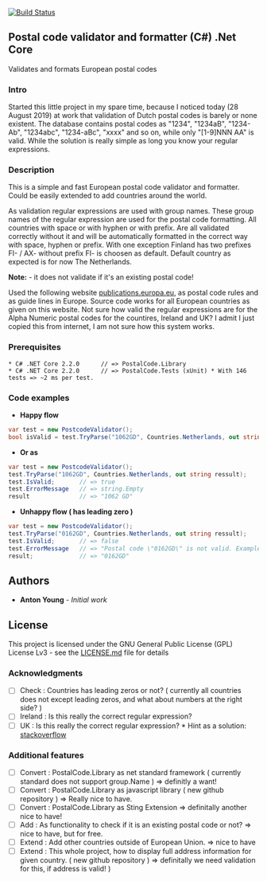 [![Build Status](https://dev.azure.com/antonyoung/PostalCode/_apis/build/status/antonyoung.postalcode?branchName=master)](https://dev.azure.com/antonyoung/PostalCode/_build/latest?definitionId=1&branchName=master)
## Postal code validator and formatter (C#) .Net Core

Validates and formats European postal codes

### Intro

Started this little project in my spare time, because I noticed today (28 August 2019) at work that validation of Dutch postal codes is barely or none existent. 
The database contains postal codes as "1234", "1234aB", "1234-Ab", "1234abc", "1234-aBc", "xxxx" and so on, while only "[1-9]NNN AA" is valid. 
While the solution is really simple as long you know your regular expressions. 

### Description

This is a simple and fast European postal code validator and formatter. 
Could be easily extended to add countries around the world.

As validation regular expressions are used with group names. 
These group names of the regular expression are used for the postal code formatting. 
All countries with space or with hyphen or with prefix.
Are all validated correctly without it and will be automatically formatted in the correct way with space, hyphen or prefix. 
With one exception Finland has two prefixes FI- / AX- without prefix FI- is choosen as default.
Default country as expected is for now The Netherlands.    

**Note:** - it does not validate if it's an existing postal code!

Used the following website [publications.europa.eu](http://publications.europa.eu/code/en/en-390105.htm), as postal code rules and as guide lines in Europe. 
Source code works for all European countries as given on this website.
Not sure how valid the regular expressions are for the Alpha Numeric postal codes for the countires, Ireland and UK?
I admit I just copied this from internet, I am not sure how this system works. 
 
### Prerequisites
```
* C# .NET Core 2.2.0	  // => PostalCode.Library
* C# .NET Core 2.2.0      // => PostalCode.Tests (xUnit) * With 146 tests => ~2 ms per test.
```
### Code examples

* **Happy flow**
```csharp
var test = new PostcodeValidator(); 
bool isValid = test.TryParse("1062GD", Countries.Netherlands, out string ressult);	// => result = "1062 GD", isValid = true
```
* **Or as** 
```csharp
var test = new PostcodeValidator(); 
test.TryParse("1062GD", Countries.Netherlands, out string ressult);
test.IsValid;       // => true					
test.ErrorMessage   // => string.Empty
result				// => "1062 GD"
```
* **Unhappy flow ( has leading zero )**
```csharp
var test = new PostcodeValidator(); 
test.TryParse("0162GD", Countries.Netherlands, out string ressult);
test.IsValid;       // => false					
test.ErrorMessage   // => "Postal code \"0162GD\" is not valid. Example \"1234 AB\"."
result;				// => "0162GD"
```

## Authors

* **Anton Young** - *Initial work*

## License

This project is licensed under the GNU General Public License (GPL) License Lv3 - see the [LICENSE.md](LICENSE.md) file for details

### Acknowledgments

- [ ] Check		: Countries has leading zeros or not? ( currently all countries does not except leading zeros, and what about numbers at the right side? )
- [ ] Ireland	: Is this really the correct regular expression?
- [ ] UK		: Is this really the correct regular expression? * Hint as a solution: [stackoverflow](https://stackoverflow.com/questions/164979/regex-for-matching-uk-postcodes)	

### Additional features

- [ ] Convert	: PostalCode.Library as net standard framework ( currently standard does not support group.Name ) => definitly a want!
- [ ] Convert	: PostalCode.Library as javascript library ( new github repository ) => Really nice to have.
- [ ] Convert	: PostalCode.Library as Sting Extension => definitally another nice to have!
- [ ] Add		: As functionality to check if it is an existing postal code or not? => nice to have, but for free.
- [ ] Extend	: Add other countries outside of European Union. => nice to have
- [ ] Extend	: This whole project, how to display full address information for given country. ( new github repository ) => definitally we need validation for this, if address is valid! )
